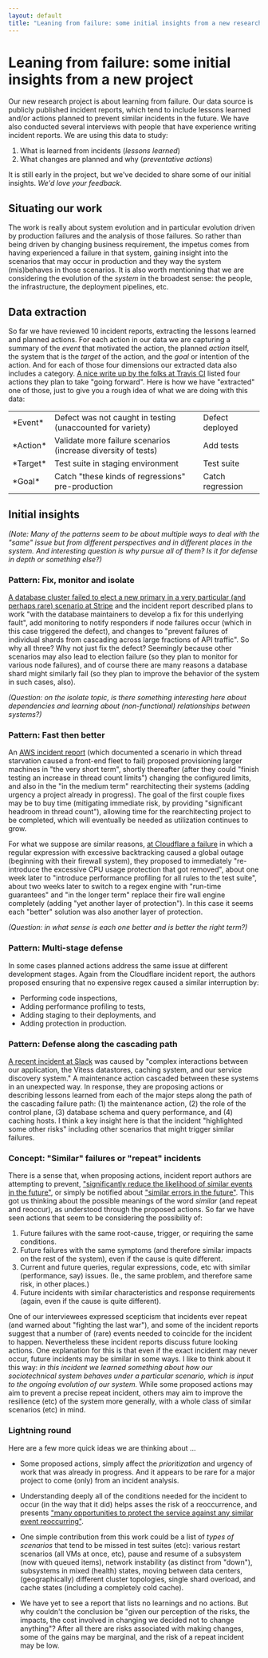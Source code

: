 ```yaml
---
layout: default
title: "Leaning from failure: some initial insights from a new research project"
---
```


# Leaning from failure: some initial insights from a new project

Our new research project is about learning from failure. Our data source is publicly published incident reports, which tend to include lessons learned and/or actions planned to prevent similar incidents in the future. We have also conducted several interviews with people that have experience writing incident reports. We are using this data to study:

1. What is learned from incidents (*lessons learned*)
2. What changes are planned and why (*preventative actions*)

It is still early in the project, but we've decided to share some of our initial insights. *We'd love your feedback.*

## Situating our work

The work is really about system evolution and in particular evolution driven by production failures and the analysis of those failures. So rather than being driven by changing business requirement, the impetus comes from having experienced a failure in that system, gaining insight into the scenarios that may occur in production and they way the system (mis)behaves in those scenarios. It is also worth mentioning that we are considering the evolution of the *system* in the broadest sense: the people, the infrastructure, the deployment pipelines, etc.


## Data extraction

So far we have reviewed 10 incident reports, extracting the lessons learned and planned actions. For each action in our data we are capturing a summary of the *event* that motivated the action, the planned *action* itself, the system that is the *target* of the action, and the *goal* or intention of the action. And for each of those four dimensions our extracted data also includes a category. [A nice write up by the folks at Travis CI](https://www.traviscistatus.com/incidents/sxrh0l46czqn) listed four actions they plan to take "going forward". Here is how we have "extracted" one of those, just to give you a rough idea of what we are doing with this data:

<table>
  <tr>
    <td>*Event*</td>
    <td>Defect was not caught in testing (unaccounted for variety)</td>
    <td>Defect deployed</td>
  </tr>
  
  <tr>
    <td>*Action*</td>
    <td>Validate more failure scenarios (increase diversity of tests) </td>
    <td>Add tests</td>
  </tr>  
  <tr>
    <td>*Target*</td>
    <td>Test suite in staging environment</td>
    <td>Test suite</td>
  </tr>  
  <tr>
    <td>*Goal*</td>
    <td>Catch "these kinds of regressions" pre-production</td>
    <td>Catch regression</td>
  </tr>
</table>

## Initial insights

*(Note: Many of the patterns seem to be about multiple ways to deal with the "same" issue but from different perspectives and in different places in the system. And interesting question is why pursue all of them? Is it for defense in depth or something else?)*

### Pattern: Fix, monitor and isolate

[A database cluster failed to elect a new primary in a very particular (and perhaps rare) scenario at Stripe](https://stripe.com/rcas/2019-07-10) and the incident report described plans to work "with the database maintainers to develop a fix for this underlying fault", add monitoring to notify responders if node failures occur (which in this case triggered the defect), and changes to "prevent failures of individual shards from cascading across large fractions of API traffic". So why all three? Why not just fix the defect? Seemingly because other scenarios may also lead to election failure (so they plan to monitor for various node failures), and of course there are many reasons a database shard might similarly fail (so they plan to improve the behavior of the system in such cases, also). 

*(Question: on the isolate topic, is there something interesting here about dependencies and learning about (non-functional) relationships between systems?)*

### Pattern: Fast then better

An [AWS incident report](https://aws.amazon.com/message/11201/) (which documented a scenario in which thread starvation caused a front-end fleet to fail) proposed provisioning larger machines in "the very short term", shortly thereafter (after they could "finish testing an increase in thread count limits") changing the configured limits, and also in the "in the medium term" rearchitecting their systems (adding urgency a project already in progress). The goal of the first couple fixes may be to buy time (mitigating immediate risk, by providing "significant headroom in thread count"), allowing time for the rearchitecting project to be completed, which will eventually be needed as utilization continues to grow.

For what we suppose are similar reasons, [at Cloudflare a failure](https://blog.cloudflare.com/details-of-the-cloudflare-outage-on-july-2-2019/) in which a regular expression with excessive backtracking caused a global outage (beginning with their firewall system), they proposed to immediately "re-introduce the excessive CPU usage protection that got removed", about one week later to "introduce performance profiling for all rules to the test suite", about two weeks later to switch to a regex engine with "run-time guarantees" and "in the longer term" replace their fire wall engine completely (adding "yet another layer of protection"). In this case it seems each "better" solution was also another layer of protection. 

*(Question: in what sense is each one better and is better the right term?)*

### Pattern: Multi-stage defense

In some cases planned actions address the same issue at different development stages. Again from the Cloudflare incident report, the authors proposed ensuring that no expensive regex caused a similar interruption by: 

* Performing code inspections,
* Adding performance profiling to tests,
* Adding staging to their deployments, and
* Adding protection in production. 

### Pattern: Defense along the cascading path

[A recent incident at Slack](https://slack.engineering/slacks-incident-on-2-22-22/) was caused by "complex interactions between our application, the Vitess datastores, caching system, and our service discovery system." A maintenance action cascaded between these systems in an unexpected way. In response, they are proposing actions or describing lessons learned from each of the major steps along the path of the cascading failure path: (1) the maintenance action, (2) the role of the control plane, (3) database schema and query performance, and (4) caching hosts. I think a key insight here is that the incident "highlighted some other risks" including other scenarios that might trigger similar failures.

### Concept: "Similar" failures or "repeat" incidents

There is a sense that, when proposing actions, incident report authors are attempting to prevent, ["significantly reduce the likelihood of similar events in the future"](https://stripe.com/rcas/2019-07-10), or simply be notified about ["similar errors in the future"](https://www.traviscistatus.com/incidents/sxrh0l46czqn). This got us thinking about the possible meanings of the word *similar* (and repeat and reoccur), as understood through the proposed actions. So far we have seen actions that seem to be considering the possibility of:

1. Future failures with the same root-cause, trigger, or requiring the same conditions.
2. Future failures with the same symptoms (and therefore similar impacts on the rest of the system), even if the cause is quite different.
3. Current and future queries, regular expressions, code, etc with similar (performance, say) issues. (Ie., the same problem, and therefore same risk, in other places.)
4. Future incidents with similar characteristics and response requirements (again, even if the cause is quite different).

One of our interviewees expressed scepticism that incidents ever repeat (and warned about "fighting the last war"), and some of the incident reports suggest that a number of (rare) events needed to coincide for the incident to happen. Nevertheless these incident reports discuss future looking actions. One explanation for this is that even if the exact incident may never occur, future incidents may be similar in some ways. I like to think about it this way: *in this incident we learned something about how our sociotechnical system behaves under a particular scenario, which is input to the ongoing evolution of our system.* While some proposed actions may aim to prevent a precise repeat incident, others may aim to improve the resilience (etc) of the system more generally, with a whole class of similar scenarios (etc) in mind.

### Lightning round

Here are a few more quick ideas we are thinking about ...

* Some proposed actions, simply affect the *prioritization* and urgency of work that was already in progress. And it appears to be rare for a major project to come (only) from an incident analysis.

* Understanding deeply all of the conditions needed for the incident to occur (in the way that it did) helps asses the risk of a reoccurrence, and presents ["many opportunities to protect the service against any similar event reoccurring"](https://aws.amazon.com/message/65648/).

* One simple contribution from this work could be a list of *types of scenarios* that  tend to be missed in test suites (etc): various restart scenarios (all VMs at once, etc), pause and resume of a subsystem (now with queued items), network instability (as distinct from "down"), subsystems in mixed (health) states, moving between data centers, (geographically) different cluster topologies, single shard overload, and cache states (including a completely cold cache).

* We have yet to see a report that lists no learnings and no actions. But why couldn't the conclusion be "given our perception of the risks, the impacts, the cost involved in changing we decided not to change anything"? After all there are risks associated with making changes, some of the gains may be marginal, and the risk of a repeat incident may be low.